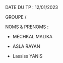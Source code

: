   DATE DU TP : 12/01/2023

  GROUPE / 

  NOMS & PRENOMS : 

  - MECHKAL MALIKA

  - ASLA RAYAN

  - Lassiss YANIS

